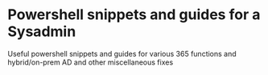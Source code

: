 # Powershell snippets and guides for a Sysadmin

Useful powershell snippets and guides for various 365 functions and hybrid/on-prem AD and other miscellaneous fixes
